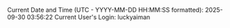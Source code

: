 Current Date and Time (UTC - YYYY-MM-DD HH:MM:SS formatted): 2025-09-30 03:56:22
Current User's Login: luckyaiman
